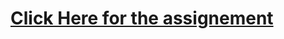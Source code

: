 # [Click Here for the assignement](https://didatticaonline.unitn.it/dol/pluginfile.php/1780038/mod_resource/content/1/sheet5.pdf)
